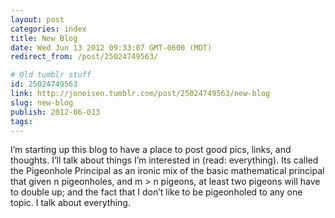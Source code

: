 ```yaml
---
layout: post
categories: index
title: New Blog
date: Wed Jun 13 2012 09:33:07 GMT-0600 (MDT)
redirect_from: /post/25024749563/

# Old tumblr stuff
id: 25024749563
link: http://joneisen.tumblr.com/post/25024749563/new-blog
slug: new-blog
publish: 2012-06-013
tags:
---
```



I’m starting up this blog to have a place to post good pics, links, and thoughts. I’ll talk about things I’m interested in (read: everything). Its called the Pigeonhole Principal as an ironic mix of the basic mathematical principal that given n pigeonholes, and m \> n pigeons, at least two pigeons will have to double up; and the fact that I don’t like to be pigeonholed to any one topic. I talk about everything.
